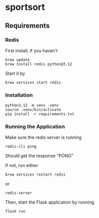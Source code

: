 # sportsort

## Requirements

### Redis

First install, if you haven't
```
brew update
brew install redis python@3.12
```

Start it by
```
brew services start redis
```

### Installation

```
python3.12 -m venv .venv
source .venv/bin/activate
pip install -r requirements.txt
```

### Running the Application

Make sure the redis server is running
``` 
redis-cli ping
```
Should get the response "PONG"

If not, run
either
```
brew services restart redis
```
or
```
redis-server
```

Then, start the Flask applicatoin by running
```
flask run
```

